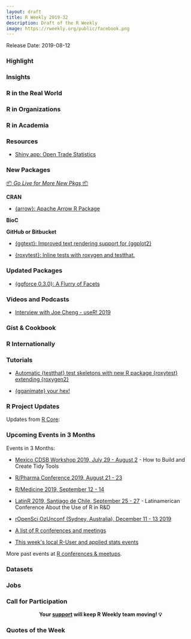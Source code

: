 ```yaml
---
layout: draft
title: R Weekly 2019-32
description: Draft of the R Weekly
image: https://rweekly.org/public/facebook.png
---
```


Release Date: 2019-08-12

###  Highlight



### Insights



### R in the Real World



###  R in Organizations



###  R in Academia



###  Resources

+ [Shiny app: Open Trade Statistics](https://github.com/tradestatistics/visualization-with-shiny)

###  New Packages

<p class="added-hostname"><a href="https://rweekly.org/live" target="_blank" class="externalLink">📦 <i>Go Live for More New Pkgs</i> 📦</a></p>

**CRAN**

+ [{arrow}: Apache Arrow R Package](http://arrow.apache.org/blog/2019/08/08/r-package-on-cran/)

**BioC**



**GitHub or Bitbucket**

+ [{ggtext}: Improved text rendering support for {ggplot2}](https://github.com/clauswilke/ggtext)

+ [{roxytest}: Inline tests with roxygen and testthat.](https://github.com/mikldk/roxytest)

### Updated Packages

+ [{ggforce 0.3.0}: A Flurry of Facets](https://www.data-imaginist.com/2019/a-flurry-of-facets/)

###  Videos and Podcasts

+ [Interview with Joe Cheng - useR! 2019](https://www.youtube.com/watch?v=elG0gvnaSIs&feature=youtu.be)

### Gist & Cookbook



### R Internationally

###  Tutorials

+ [Automatic {testthat} test skeletons with new R package {roxytest} extending {roxygen2}](https://mikl.dk/post/2019-roxytest/)

+ [{gganimate} your hex!](https://www.ddrive.no/post/gganimate-your-hex/)
<!--<div class="post-more-begi
n></div><div class="post-more-end"></div>-->

###  R Project Updates

Updates from [R Core](http://developer.r-project.org/blosxom.cgi/R-devel/NEWS):


###  Upcoming Events in 3 Months

Events in 3 Months:

+ [Mexico CDSB Workshop 2019, July 29 - August 2](https://comunidadbioinfo.github.io/post/building-tidy-tools-cdsb-runconf-2019/) - How to Build and Create Tidy Tools

+ [R/Pharma Conference 2019, August 21 - 23](http://rinpharma.com/)

+ [R/Medicine 2019, September 12 - 14](https://r-medicine.com/)

+ [LatinR 2019, Santiago de Chile, September 25 - 27](http://latin-r.com) - Latinamerican Conference About the Use of R in R&D

+ [rOpenSci OzUnconf (Sydney, Australia), December 11 - 13 2019](https://ozunconf19.ropensci.org/)

+ [A list of R conferences and meetings](https://jumpingrivers.github.io/meetingsR/events.html)

+ [This week's local R-User and applied stats events](https://community.rstudio.com/c/irl)


More past events at [R conferences & meetups](https://conf.rweekly.org).


### Datasets

### Jobs




###  Call for Participation


<p class="hide-support added-hostname support-rweekly" style="text-align: center;font-weight: bold;">Your <a class="non-visited externalLink" href="https://www.patreon.com/rweekly" onclick="pas(this)">support</a> will keep R Weekly team moving! 💡</p>

###  Quotes of the Week
